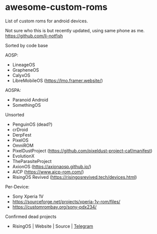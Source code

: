 # awesome-custom-roms
List of custom roms for android devices.

Not sure who this is but recently updated, using same phone as me. https://github.com/li-notfish

Sorted by code base

AOSP:
- LineageOS
- GrapheneOS
- CalyxOS
- LibreMobileOS (https://lmo.framer.website/)

AOSPA:
- Paranoid Android
- SomethingOS

Unsorted
- PenguinOS (dead?)
- crDroid
- DerpFest
- PixelOS
- OmniROM
- PixelDustProject (https://github.com/pixeldust-project-caf/manifest)
- EvolutionX
- TheParasiteProject
- AxionOS (https://axionaosp.github.io/)
- AICP (https://www.aicp-rom.com/)
- RisingOS Revived (https://risingosrevived.tech/devices.html)

Per-Device:
- Sony Xperia 1V
-   https://sourceforge.net/projects/xperia-1v-rom/files/
-   https://customrombay.org/sony-pdx234/

Confirmed dead projects
- RisingOS | Website | Source | [Telegram]([url](https://t.me/s/riceDroidNews))

